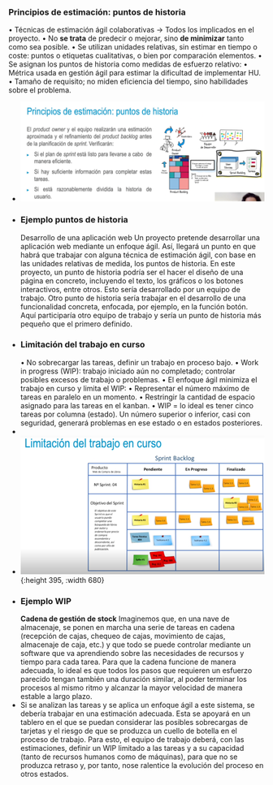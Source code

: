 ### Principios de estimación: puntos de historia
• Técnicas de estimación ágil colaborativas → Todos los implicados en el proyecto.
• No **se trata** de predecir o mejorar, sino **de minimizar** tanto como sea posible.
• Se utilizan unidades relativas, sin estimar en tiempo o coste: puntos o etiquetas cualitativas, o bien por comparación elementos.
• Se asignan los puntos de historia como medidas de esfuerzo relativo:
    • Métrica usada en gestión ágil para estimar la dificultad de implementar HU.
    • Tamaño de requisito; no miden eficiencia del tiempo, sino habilidades sobre
el problema.
- ![image.png](../assets/image_1730820038664_0.png)
- ### Ejemplo puntos de historia
  Desarrollo de una aplicación web
  Un proyecto pretende desarrollar una aplicación web mediante un enfoque ágil. Así, llegará un punto en que habrá que trabajar con alguna técnica de estimación ágil, con base en las unidades relativas de medida, los puntos de historia.
  En este proyecto, un punto de historia podría ser el hacer el diseño de una página en concreto, incluyendo el texto, los gráficos o los botones interactivos, entre otros. Esto sería desarrollado por un equipo de trabajo.
  Otro punto de historia sería trabajar en el desarrollo de una funcionalidad concreta,
  enfocada, por ejemplo, en la función botón. Aquí participaría otro equipo de trabajo y sería un punto de historia más pequeño que el primero definido.
- ### Limitación del trabajo en curso
  • No sobrecargar las tareas, definir un trabajo en proceso bajo.
  • Work in progress (WIP): trabajo iniciado aún no completado; controlar posibles excesos de trabajo o problemas.
  • El enfoque ágil minimiza el trabajo en curso y limita el WIP:
  • Representar el número máximo de tareas en paralelo en un momento.
  • Restringir la cantidad de espacio asignado para las tareas en el kanban.
  • WIP = lo ideal es tener cinco tareas por columna (estado). Un número superior
  o inferior, casi con seguridad, generará problemas en ese estado o en estados
  posteriores.
-
- ![image.png](../assets/image_1730820203857_0.png){:height 395, :width 680}
- ### Ejemplo WIP
  **Cadena de gestión de stock**
  Imaginemos que, en una nave de almacenaje, se ponen en marcha una serie de tareas en cadena (recepción de cajas, chequeo de cajas, movimiento de cajas, almacenaje de caja, etc.) y que todo se puede controlar mediante un software que va aprendiendo sobre las necesidades de recursos y tiempo para cada tarea.
  Para que la cadena funcione de manera adecuada, lo ideal es que todos los pasos que requieren un esfuerzo parecido tengan también una duración similar, al poder terminar los procesos al mismo ritmo y alcanzar la mayor velocidad de manera estable a largo plazo.
- Si se analizan las tareas y se aplica un enfoque ágil a este sistema, se debería trabajar en una estimación adecuada. Esta se apoyará en un tablero en el que se puedan considerar las posibles sobrecargas de tarjetas y el riesgo de que se produzca un cuello de botella en el proceso de trabajo.
  Para esto, el equipo de trabajo deberá, con las estimaciones, definir un WIP limitado a las tareas y a su capacidad (tanto de recursos humanos como de máquinas), para que no se produzca retraso y, por tanto, nose ralentice la evolución del proceso en otros estados.